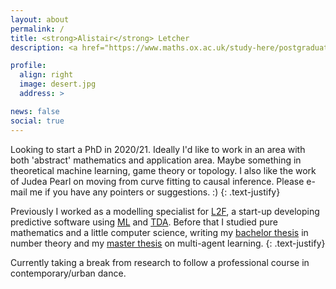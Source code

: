 ```yaml
---
layout: about
permalink: /
title: <strong>Alistair</strong> Letcher
description: <a href="https://www.maths.ox.ac.uk/study-here/postgraduate-study/msc-mathematics-and-foundations-computer-science" target="_blank"> MSc in Mathematics and Computer Science • University of Oxford</a>

profile:
  align: right
  image: desert.jpg
  address: >

news: false
social: true
---
```


Looking to start a PhD in 2020/21. Ideally I'd like to work in an area with both 'abstract' mathematics and application area. Maybe something in theoretical machine learning, game theory or topology. I also like the work of Judea Pearl on moving from curve fitting to causal inference. Please e-mail me if you have any pointers or suggestions. :)
{: .text-justify}

Previously I worked as a modelling specialist for <a href="https://www.l2f.ch" target="blank">L2F</a>, a start-up developing predictive software using <a href="https://en.wikipedia.org/wiki/Machine_learning" target="blank">ML</a> and <a href="https://en.wikipedia.org/wiki/Topological_data_analysis" target="blank">TDA</a>. Before that I studied pure mathematics and a little computer science, writing my <a href="https://aletcher.github.io/assets/pdf/bsc_thesis.pdf" target="blank">bachelor thesis</a> in number theory and my <a href="https://aletcher.github.io/assets/pdf/bsc_thesis.pdf" target="blank">master thesis</a> on multi-agent learning.
{: .text-justify}

Currently taking a break from research to follow a professional course in contemporary/urban dance.
